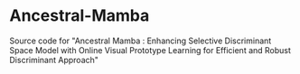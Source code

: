 # Ancestral-Mamba
Source code for "Ancestral Mamba : Enhancing Selective Discriminant Space Model with Online Visual Prototype Learning for Efficient and Robust Discriminant Approach"
